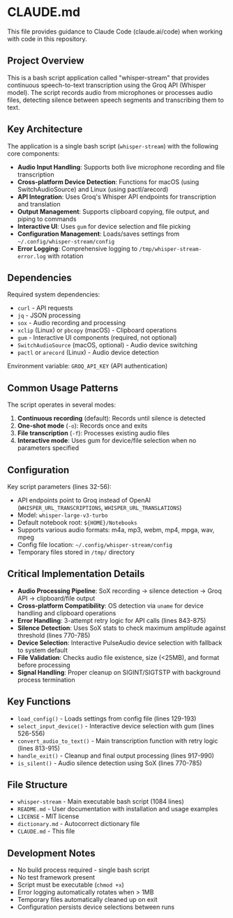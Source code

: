 # CLAUDE.md

This file provides guidance to Claude Code (claude.ai/code) when working with code in this repository.

## Project Overview

This is a bash script application called "whisper-stream" that provides continuous speech-to-text transcription using the Groq API (Whisper model). The script records audio from microphones or processes audio files, detecting silence between speech segments and transcribing them to text.

## Key Architecture

The application is a single bash script (`whisper-stream`) with the following core components:

- **Audio Input Handling**: Supports both live microphone recording and file transcription
- **Cross-platform Device Detection**: Functions for macOS (using SwitchAudioSource) and Linux (using pactl/arecord)
- **API Integration**: Uses Groq's Whisper API endpoints for transcription and translation
- **Output Management**: Supports clipboard copying, file output, and piping to commands
- **Interactive UI**: Uses `gum` for device selection and file picking
- **Configuration Management**: Loads/saves settings from `~/.config/whisper-stream/config`
- **Error Logging**: Comprehensive logging to `/tmp/whisper-stream-error.log` with rotation

## Dependencies

Required system dependencies:
- `curl` - API requests
- `jq` - JSON processing  
- `sox` - Audio recording and processing
- `xclip` (Linux) or `pbcopy` (macOS) - Clipboard operations
- `gum` - Interactive UI components (required, not optional)
- `SwitchAudioSource` (macOS, optional) - Audio device switching
- `pactl` or `arecord` (Linux) - Audio device detection

Environment variable: `GROQ_API_KEY` (API authentication)

## Common Usage Patterns

The script operates in several modes:
1. **Continuous recording** (default): Records until silence is detected
2. **One-shot mode** (`-o`): Records once and exits
3. **File transcription** (`-f`): Processes existing audio files
4. **Interactive mode**: Uses gum for device/file selection when no parameters specified

## Configuration

Key script parameters (lines 32-56):
- API endpoints point to Groq instead of OpenAI (`WHISPER_URL_TRANSCRIPTIONS`, `WHISPER_URL_TRANSLATIONS`)
- Model: `whisper-large-v3-turbo`
- Default notebook root: `${HOME}/Notebooks`
- Supports various audio formats: m4a, mp3, webm, mp4, mpga, wav, mpeg
- Config file location: `~/.config/whisper-stream/config`
- Temporary files stored in `/tmp/` directory

## Critical Implementation Details

- **Audio Processing Pipeline**: SoX recording → silence detection → Groq API → clipboard/file output
- **Cross-platform Compatibility**: OS detection via `uname` for device handling and clipboard operations
- **Error Handling**: 3-attempt retry logic for API calls (lines 843-875)
- **Silence Detection**: Uses SoX stats to check maximum amplitude against threshold (lines 770-785)
- **Device Selection**: Interactive PulseAudio device selection with fallback to system default
- **File Validation**: Checks audio file existence, size (<25MB), and format before processing
- **Signal Handling**: Proper cleanup on SIGINT/SIGTSTP with background process termination

## Key Functions

- `load_config()` - Loads settings from config file (lines 129-193)
- `select_input_device()` - Interactive device selection with gum (lines 526-556)
- `convert_audio_to_text()` - Main transcription function with retry logic (lines 813-915)
- `handle_exit()` - Cleanup and final output processing (lines 917-990)
- `is_silent()` - Audio silence detection using SoX (lines 770-785)

## File Structure

- `whisper-stream` - Main executable bash script (1084 lines)
- `README.md` - User documentation with installation and usage examples
- `LICENSE` - MIT license
- `dictionary.md` - Autocorrect dictionary file
- `CLAUDE.md` - This file

## Development Notes

- No build process required - single bash script
- No test framework present
- Script must be executable (`chmod +x`)
- Error logging automatically rotates when > 1MB
- Temporary files automatically cleaned up on exit
- Configuration persists device selections between runs